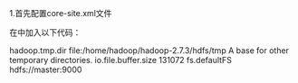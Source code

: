  1.首先配置core-site.xml文件
 
 在<configuration></configuration>中加入以下代码：
 
 <property>
    <name>hadoop.tmp.dir</name>
    <value>file:/home/hadoop/hadoop-2.7.3/hdfs/tmp</value>
    <description>A base for other temporary directories.</description>
  </property>
  <property>
   <name>io.file.buffer.size</name>
    <value>131072</value>
  </property>
  <property>
    <name>fs.defaultFS</name>
    <value>hdfs://master:9000</value>
  </property>